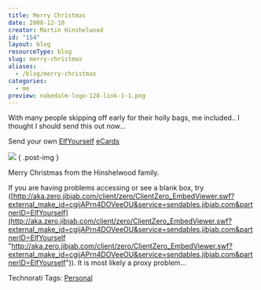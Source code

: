 ```yaml
---
title: Merry Christmas
date: 2008-12-10
creator: Martin Hinshelwood
id: "154"
layout: blog
resourceType: blog
slug: merry-christmas
aliases:
  - /blog/merry-christmas
categories:
  - me
preview: nakedalm-logo-128-link-1-1.png
---
```


With many people skipping off early for their holly bags, me included.. I thought I should send this out now…

Send your own [ElfYourself](http://www.elfyourself.com) [eCards](http://sendables.jibjab.com/ecards)

![](images/bT*xJmx*PTEyMjg5MjYwNzA4NjEmcHQ9MTIyODkyNjA3ODM3OSZwPTQxODgxMyZkPTIwMjY3NCZnPTImdD*mbz1kYTY3ZGFmNWIwYTQ*NzgyYWZmYjZlMjM*NzE3YjFlZA==.gif)
{ .post-img }

Merry Christmas from the Hinshelwood family.

If you are having problems accessing or see a blank box, try ([http://aka.zero.jibjab.com/client/zero/ClientZero_EmbedViewer.swf?external_make_id=cgijAPrn4DOVeeOU&service=sendables.jibjab.com&partnerID=ElfYourself](http://aka.zero.jibjab.com/client/zero/ClientZero_EmbedViewer.swf?external_make_id=cgijAPrn4DOVeeOU&service=sendables.jibjab.com&partnerID=ElfYourself "http://aka.zero.jibjab.com/client/zero/ClientZero_EmbedViewer.swf?external_make_id=cgijAPrn4DOVeeOU&service=sendables.jibjab.com&partnerID=ElfYourself")). It is most likely a proxy problem…

Technorati Tags: [Personal](http://technorati.com/tags/Personal)

